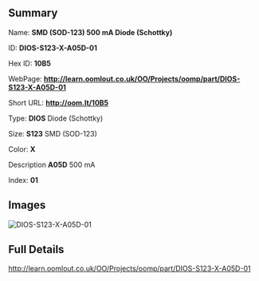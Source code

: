 

## Summary
 
Name: __SMD (SOD-123) 500 mA Diode (Schottky)__

ID: __DIOS-S123-X-A05D-01__

Hex ID: __10B5__

WebPage: __http://learn.oomlout.co.uk/OO/Projects/oomp/part/DIOS-S123-X-A05D-01__

Short URL: __http://oom.lt/10B5__


Type: __DIOS__ Diode (Schottky) 

Size: __S123__ SMD (SOD-123) 

Color: __X__  

Description __A05D__ 500 mA 

Index: __01__


## Images
![DIOS-S123-X-A05D-01](http://oomlout.com/oomp-gen/parts/DIOS-S123-X-A05D-01/DIOS-S123-X-A05D-01_420.jpg)



## Full Details

 http://learn.oomlout.co.uk/OO/Projects/oomp/part/DIOS-S123-X-A05D-01














